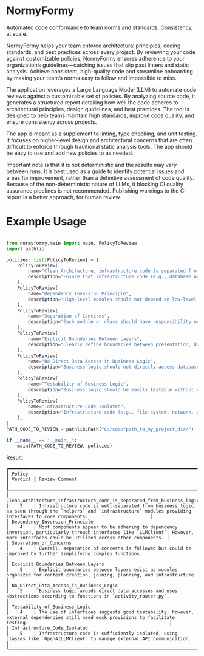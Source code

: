 # NormyFormy
Automated code conformance to team norms and standards. Consistency, at scale.

NormyFormy helps your team enforce architectural principles, coding standards, and best practices across every project. By reviewing your code against customizable policies, NormyFormy ensures adherence to your organization’s guidelines—catching issues that slip past linters and static analysis. Achieve consistent, high-quality code and streamline onboarding by making your team’s norms easy to follow and impossible to miss.

The application leverages a Large Language Model (LLM) to automate code reviews against a customizable set of policies. By analyzing source code, it generates a structured report detailing how well the code adheres to architectural principles, design guidelines, and best practices. The tool is designed to help teams maintain high standards, improve code quality, and ensure consistency across projects.

The app is meant as a supplement to linting, type checking, and unit testing. It focuses on higher-level design and architectural concerns that are often difficult to enforce through traditional static analysis tools. The app should be easy to use and add new policies to as needed.

Important note is that it is not deterministic and the results may vary between runs. It is best used as a guide to identify potential issues and areas for improvement, rather than a definitive assessment of code quality. Because of the non-deterministic nature of LLMs, it blocking CI quality assurance pipelines is not recommended. Publishing warnings to the CI report is a better approach, for human review.

# Example Usage

```python

from normyformy.main import main, PolicyToReview
import pathlib

policies: list[PolicyToReview] = [
    PolicyToReview(
        name="Clean Architecture, infrastructure code is separated from business logic",
        description="Ensure that infrastructure code (e.g., database access, API clients) is separated from business logic."
    ),
    PolicyToReview(
        name="Dependency Inversion Principle",
        description="High-level modules should not depend on low-level modules. Both should depend on abstractions."
    ),
    PolicyToReview(
        name="Separation of Concerns",
        description="Each module or class should have responsibility over a single part of the functionality provided by the software."
    ),
    PolicyToReview(
        name="Explicit Boundaries Between Layers",
        description="Clearly define boundaries between presentation, domain, and infrastructure layers."
    ),
    PolicyToReview(
        name="No Direct Data Access in Business Logic",
        description="Business logic should not directly access databases or external services; use interfaces or repositories."
    ),
    PolicyToReview(
        name="Testability of Business Logic",
        description="Business logic should be easily testable without requiring infrastructure dependencies."
    ),
    PolicyToReview(
        name="Infrastructure Code Isolated",
        description="Infrastructure code (e.g., file system, network, database) should be isolated from domain logic and accessed via abstractions."
    ),
]
PATH_CODE_TO_REVIEW = pathlib.Path("C:/code/path_to_my_project_dir/")

if __name__ == "__main__":
    main(PATH_CODE_TO_REVIEW, policies)
```
Result:
```
┏━━━━━━━━━━━━━━━━━━━━━━━━━━━━━━━━━━━━━━━━━━━━━━━━━━━━━━━━━━━━━━━━━━━━━━━━━┳━━━━━━━━━┳━━━━━━━━━━━━━━━━━━━━━━━━━━━━━━━━━━━━━━━━━━━━━━━━━━━━━━━━━━━━━━━━━━━━━━━━━━━━━━━━━━━━━━━━━━━━━━━━━━━━━━━━━━━━━━━━━━━━━━━━━━━━━━━━━━━━━━━━━━━━━━━━━━━━━━━━━━━━━━━━━━━━━━━━━━━━━━━━━━━━━━┓    
┃ Policy                                                                  ┃ Verdict ┃ Review Comment                                                                                                                                                                       ┃    
┡━━━━━━━━━━━━━━━━━━━━━━━━━━━━━━━━━━━━━━━━━━━━━━━━━━━━━━━━━━━━━━━━━━━━━━━━━╇━━━━━━━━━╇━━━━━━━━━━━━━━━━━━━━━━━━━━━━━━━━━━━━━━━━━━━━━━━━━━━━━━━━━━━━━━━━━━━━━━━━━━━━━━━━━━━━━━━━━━━━━━━━━━━━━━━━━━━━━━━━━━━━━━━━━━━━━━━━━━━━━━━━━━━━━━━━━━━━━━━━━━━━━━━━━━━━━━━━━━━━━━━━━━━━━━┩    
│ Clean_Architecture_infrastructure_code_is_separated_from_business_logic │    5    │ Infrastructure code is well-separated from business logic, as seen through the `helpers` and `infrastructure` modules providing interfaces to core components.                       │    
│ Dependency_Inversion_Principle                                          │    4    │ Most components appear to be adhering to dependency inversion, particularly through interfaces like `LLMClient`. However, more interfaces could be utilized across other components. │    
│ Separation_of_Concerns                                                  │    4    │ Overall, separation of concerns is followed but could be improved by further simplifying complex functions.                                                                          │    
│ Explicit_Boundaries_Between_Layers                                      │    5    │ Explicit boundaries between layers exist as modules organized for context creation, joining, planning, and infrastructure.                                                           │    
│ No_Direct_Data_Access_in_Business_Logic                                 │    5    │ Business logic avoids direct data accesses and uses abstractions according to functions in `activity_router.py`.                                                                     │    
│ Testability_of_Business_Logic                                           │    4    │ The use of interfaces suggests good testability; however, external dependencies still need mock provisions to facilitate testing.                                                    │    
│ Infrastructure_Code_Isolated                                            │    5    │ Infrastructure code is sufficiently isolated, using classes like `OpenAILLMClient` to manage external API communication.                                                             │    
└─────────────────────────────────────────────────────────────────────────┴─────────┴──────────────────────────────────────────────────────────────────────────────────────────────────────────────────────────────────────────────────────────────────────────────────────┘ 
```
